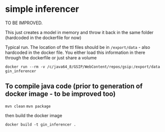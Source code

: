 # simple inferencer

TO BE IMPROVED.


This just creates a model in memory and throw it back in the same folder (hardcoded in the dockerfile for now)

Typical run.  The location of the ttl files should be in `/export/data` - also hardcoded in the docker file.  You either load this information in there through the dockerfile or just share a volume
 
`docker run --rm -v /c/java64_8/GSIP/WebContent/repos/gsip:/export/data  gin_inferencer`

## To compile java code (prior to generation of docker image - to be improved too)

`mvn clean`
`mvn package`

then build the docker image

`docker build -t gin_inferencer .`